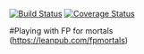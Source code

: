[![Build Status](https://travis-ci.org/globulon/fp-for-mortals.svg?branch=master)](https://travis-ci.org/globulon/fp-for-mortals)
[![Coverage Status](https://coveralls.io/repos/github/globulon/fp-for-mortals/badge.svg)](https://coveralls.io/github/globulon/fp-for-mortals)

#Playing with FP for mortals  
(https://leanpub.com/fpmortals)